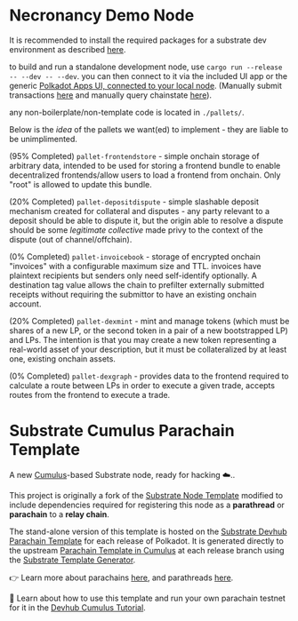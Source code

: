 # Necronancy Demo Node

It is recommended to install the required packages for a substrate dev environment as described [here](https://docs.substrate.io/install/).

to build and run a standalone development node, use `cargo run --release -- --dev -- --dev`.
you can then connect to it via the included UI app or the generic [Polkadot Apps UI, connected to your local node](https://https://polkadot.js.org/apps/?rpc=ws%3A%2F%2F127.0.0.1%3A9944). (Manually submit transactions [here](https://polkadot.js.org/apps/?rpc=ws%3A%2F%2F127.0.0.1%3A9944#/extrinsics) and manually query chainstate [here](https://polkadot.js.org/apps/?rpc=ws%3A%2F%2F127.0.0.1%3A9944#/chainstate)).

any non-boilerplate/non-template code is located in `./pallets/`.

Below is the *idea* of the pallets we want(ed) to implement - they are liable to be unimplimented.


(95% Completed) `pallet-frontendstore` - simple onchain storage of arbitrary data, intended to be used for storing a frontend bundle to enable decentralized frontends/allow users to load a frontend from onchain. Only "root" is allowed to update this bundle.

(20% Completed) `pallet-depositdispute` - simple slashable deposit mechanism created for collateral and disputes - any party relevant to a deposit should be able to dispute it, but the origin able to resolve a dispute should be some *legitimate collective* made privy to the context of the dispute (out of channel/offchain). 


(0% Completed) `pallet-invoicebook` - storage of encrypted onchain "invoices" with a configurable maximum size and TTL. invoices have plaintext recipients but senders only need self-identify optionally. A destination tag value allows the chain to prefilter externally submitted receipts without requiring the submittor to have an existing onchain account.


(20% Completed) `pallet-dexmint` - mint and manage tokens (which must be shares of a new LP, or the second token in a pair of a new bootstrapped LP) and LPs. The intention is that you may create a new token representing a real-world asset of your description, but it must be collateralized by at least one, existing onchain assets. 

(0% Completed) `pallet-dexgraph` - provides data to the frontend required to calculate a route between LPs in order to execute a given trade, accepts routes from the frontend to execute a trade.

# Substrate Cumulus Parachain Template

A new [Cumulus](https://github.com/paritytech/cumulus/)-based Substrate node, ready for hacking ☁️..

This project is originally a fork of the
[Substrate Node Template](https://github.com/substrate-developer-hub/substrate-node-template)
modified to include dependencies required for registering this node as a **parathread** or
**parachain** to a **relay chain**.

The stand-alone version of this template is hosted on the
[Substrate Devhub Parachain Template](https://github.com/substrate-developer-hub/substrate-parachain-template/)
for each release of Polkadot. It is generated directly to the upstream
[Parachain Template in Cumulus](https://github.com/paritytech/cumulus/tree/master/parachain-template)
at each release branch using the
[Substrate Template Generator](https://github.com/paritytech/substrate-template-generator/).

👉 Learn more about parachains [here](https://wiki.polkadot.network/docs/learn-parachains), and
parathreads [here](https://wiki.polkadot.network/docs/learn-parathreads).


🧙 Learn about how to use this template and run your own parachain testnet for it in the
[Devhub Cumulus Tutorial](https://docs.substrate.io/tutorials/v3/cumulus/start-relay/).
